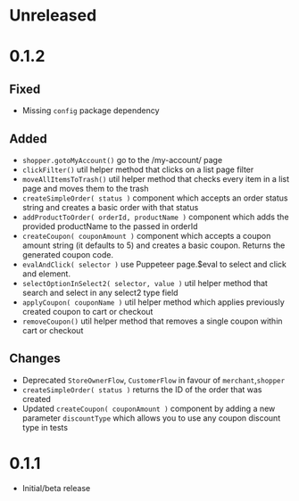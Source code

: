 # Unreleased

# 0.1.2

## Fixed

- Missing `config` package dependency

## Added

- `shopper.gotoMyAccount()` go to the /my-account/ page
- `clickFilter()` util helper method that clicks on a list page filter
- `moveAllItemsToTrash()` util helper method that checks every item in a list page and moves them to the trash
- `createSimpleOrder( status )` component which accepts an order status string and creates a basic order with that status
- `addProductToOrder( orderId, productName )` component which adds the provided productName to the passed in orderId
- `createCoupon( couponAmount )` component which accepts a coupon amount string (it defaults to 5) and creates a basic coupon. Returns the generated coupon code.
- `evalAndClick( selector )` use Puppeteer page.$eval to select and click and element.
- `selectOptionInSelect2( selector, value )` util helper method that search and select in any select2 type field
- `applyCoupon( couponName )` util helper method which applies previously created coupon to cart or checkout
- `removeCoupon()` util helper method that removes a single coupon within cart or checkout

## Changes

- Deprecated `StoreOwnerFlow`, `CustomerFlow` in favour of `merchant`,`shopper`
- `createSimpleOrder( status )` returns the ID of the order that was created
- Updated `createCoupon( couponAmount )` component by adding a new parameter `discountType` which allows you to use any coupon discount type in tests

# 0.1.1

- Initial/beta release
